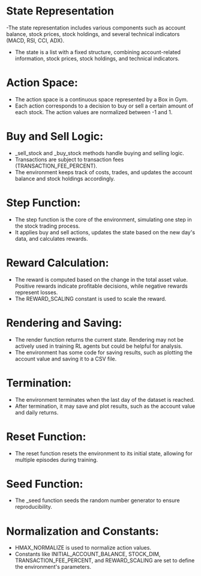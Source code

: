 # State Representation
-The state representation includes various components such as account balance, stock prices, stock holdings, and several technical indicators (MACD, RSI, CCI, ADX).
- The state is a list with a fixed structure, combining account-related information, stock prices, stock holdings, and technical indicators.

# Action Space:
- The action space is a continuous space represented by a Box in Gym.
- Each action corresponds to a decision to buy or sell a certain amount of each stock. The action values are normalized between -1 and 1.

# Buy and Sell Logic:
- _sell_stock and _buy_stock methods handle buying and selling logic.
- Transactions are subject to transaction fees (TRANSACTION_FEE_PERCENT).
- The environment keeps track of costs, trades, and updates the account balance and stock holdings accordingly.

# Step Function:
- The step function is the core of the environment, simulating one step in the stock trading process.
- It applies buy and sell actions, updates the state based on the new day's data, and calculates rewards.

# Reward Calculation:
- The reward is computed based on the change in the total asset value. Positive rewards indicate profitable decisions, while negative rewards represent losses.
- The REWARD_SCALING constant is used to scale the reward.

# Rendering and Saving:
- The render function returns the current state. Rendering may not be actively used in training RL agents but could be helpful for analysis.
- The environment has some code for saving results, such as plotting the account value and saving it to a CSV file.

# Termination:
- The environment terminates when the last day of the dataset is reached.
- After termination, it may save and plot results, such as the account value and daily returns.

# Reset Function:
- The reset function resets the environment to its initial state, allowing for multiple episodes during training.

# Seed Function:
- The _seed function seeds the random number generator to ensure reproducibility.

# Normalization and Constants:
- HMAX_NORMALIZE is used to normalize action values.
- Constants like INITIAL_ACCOUNT_BALANCE, STOCK_DIM, TRANSACTION_FEE_PERCENT, and REWARD_SCALING are set to define the environment's parameters.
